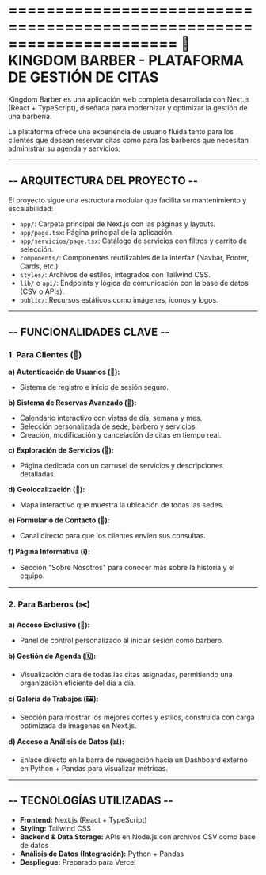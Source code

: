 ======================================================================
          👑 KINGDOM BARBER - PLATAFORMA DE GESTIÓN DE CITAS
======================================================================

Kingdom Barber es una aplicación web completa desarrollada con Next.js 
(React + TypeScript), diseñada para modernizar y optimizar la gestión 
de una barbería. 

La plataforma ofrece una experiencia de usuario fluida tanto para los 
clientes que desean reservar citas como para los barberos que necesitan 
administrar su agenda y servicios.

-----------------------------
-- ARQUITECTURA DEL PROYECTO --
-----------------------------

El proyecto sigue una estructura modular que facilita su mantenimiento 
y escalabilidad:

- `app/`: Carpeta principal de Next.js con las páginas y layouts.
- `app/page.tsx`: Página principal de la aplicación.
- `app/servicios/page.tsx`: Catálogo de servicios con filtros y carrito 
   de selección.
- `components/`: Componentes reutilizables de la interfaz (Navbar, Footer, Cards, etc.).
- `styles/`: Archivos de estilos, integrados con Tailwind CSS.
- `lib/` o `api/`: Endpoints y lógica de comunicación con la base de datos (CSV o APIs).
- `public/`: Recursos estáticos como imágenes, íconos y logos.

-----------------------------
--     FUNCIONALIDADES CLAVE --
-----------------------------

### 1. Para Clientes (👤)

**a) Autenticación de Usuarios (🔑):**
- Sistema de registro e inicio de sesión seguro.

**b) Sistema de Reservas Avanzado (📅):**
- Calendario interactivo con vistas de día, semana y mes.
- Selección personalizada de sede, barbero y servicios.
- Creación, modificación y cancelación de citas en tiempo real.

**c) Exploración de Servicios (💈):**
- Página dedicada con un carrusel de servicios y descripciones detalladas.

**d) Geolocalización (📍):**
- Mapa interactivo que muestra la ubicación de todas las sedes.

**e) Formulario de Contacto (💬):**
- Canal directo para que los clientes envíen sus consultas.

**f) Página Informativa (ℹ️):**
- Sección "Sobre Nosotros" para conocer más sobre la historia y el equipo.

---

### 2. Para Barberos (✂️)

**a) Acceso Exclusivo (🔑):**
- Panel de control personalizado al iniciar sesión como barbero.

**b) Gestión de Agenda (🗓️):**
- Visualización clara de todas las citas asignadas, 
  permitiendo una organización eficiente del día a día.

**c) Galería de Trabajos (🖼️):**
- Sección para mostrar los mejores cortes y estilos, 
  construida con carga optimizada de imágenes en Next.js.

**d) Acceso a Análisis de Datos (📊):**
- Enlace directo en la barra de navegación hacia un 
  Dashboard externo en Python + Pandas para visualizar métricas.

-----------------------------
--   TECNOLOGÍAS UTILIZADAS  --
-----------------------------

- **Frontend:** Next.js (React + TypeScript)
- **Styling:** Tailwind CSS
- **Backend & Data Storage:** APIs en Node.js con archivos CSV como base de datos
- **Análisis de Datos (Integración):** Python + Pandas
- **Despliegue:** Preparado para Vercel
